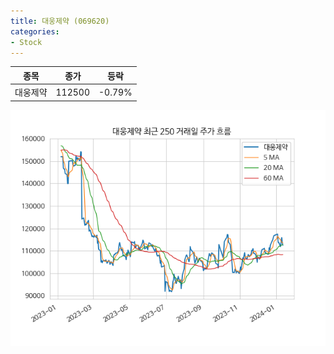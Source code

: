 ```yaml
---
title: 대웅제약 (069620)
categories:
- Stock
---
```


|종목|종가|등락|
|----|----|----|
|대웅제약|112500|-0.79%|

<!-- more -->

![069620](/assets/images/stock/069620.png)